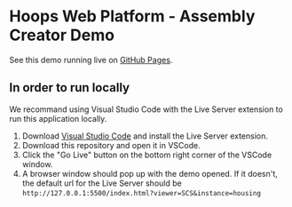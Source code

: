 # Hoops Web Platform - Assembly Creator Demo

See this demo running live on [GitHub Pages](https://techsoft3d.github.io/assembly_creator/?viewer=SCS&instance=housing).

## In order to run locally 

We recommand using Visual Studio Code with the Live Server extension to run this application locally.

1. Download [Visual Studio Code](https://code.visualstudio.com/) and install the Live Server extension.
2. Download this repository and open it in VSCode.
3. Click the "Go Live" button on the bottom right corner of the VSCode window.
4. A browser window should pop up with the demo opened. If it doesn't, the default url for the Live Server should be `http://127.0.0.1:5500/index.html?viewer=SCS&instance=housing`
